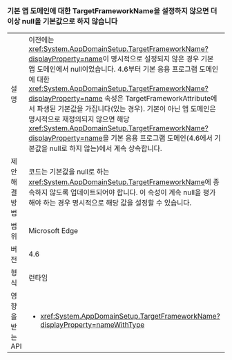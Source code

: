### <a name="targetframeworkname-for-default-app-domain-no-longer-defaults-to-null-if-not-set"></a>기본 앱 도메인에 대한 TargetFrameworkName을 설정하지 않으면 더 이상 null을 기본값으로 하지 않습니다

|   |   |
|---|---|
|설명|이전에는 <xref:System.AppDomainSetup.TargetFrameworkName?displayProperty=name>이 명시적으로 설정되지 않은 경우 기본 앱 도메인에서 null이었습니다. 4.6부터 기본 응용 프로그램 도메인에 대한 <xref:System.AppDomainSetup.TargetFrameworkName?displayProperty=name> 속성은 TargetFrameworkAttribute에서 파생된 기본값을 가집니다(있는 경우). 기본이 아닌 앱 도메인은 명시적으로 재정의되지 않으면 해당 <xref:System.AppDomainSetup.TargetFrameworkName?displayProperty=name>을 기본 응용 프로그램 도메인(4.6에서 기본값을 null로 하지 않는)에서 계속 상속합니다.|
|제안 해결 방법|코드는 기본값을 null로 하는 <xref:System.AppDomainSetup.TargetFrameworkName>에 종속하지 않도록 업데이트되어야 합니다. 이 속성이 계속 null을 평가해야 하는 경우 명시적으로 해당 값을 설정할 수 있습니다.|
|범위|Microsoft Edge|
|버전|4.6|
|형식|런타임|
|영향을 받는 API|<ul><li><xref:System.AppDomainSetup.TargetFrameworkName?displayProperty=nameWithType></li></ul>|

